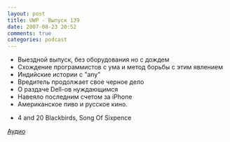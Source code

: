 ```yaml
---
layout: post
title: UWP - Выпуск 139
date: 2007-08-23 20:52
comments: true
categories: podcast
---
```


- Выездной выпуск, без оборудования но с дождем
- Схождение программистов с ума и метод борьбы с этим явлением
- Индийские истории с "any"
- Вредитель продолжает свое черное дело
- О раздаче Dell-ов нуждающимся
- Навеяло последним счетом за iPhone
- Американское пиво и русское кино.


* 4 and 20 Blackbirds, Song Of Sixpence

[Аудио](https://podcast.umputun.com/media/ump_podcast139.mp3)
<audio src="https://podcast.umputun.com/media/ump_podcast139.mp3" preload="none">
